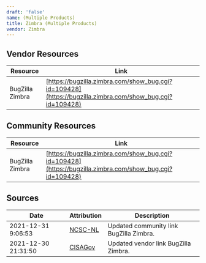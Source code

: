 ```yaml
---
draft: 'false'
name: (Multiple Products)
title: Zimbra (Multiple Products)
vendor: Zimbra
---
```


## Vendor Resources
| Resource | Link |
| --- | --- |
| BugZilla Zimbra | [https://bugzilla.zimbra.com/show_bug.cgi?id=109428](https://bugzilla.zimbra.com/show_bug.cgi?id=109428) |

## Community Resources
| Resource | Link |
| --- | --- |
| BugZilla Zimbra | [https://bugzilla.zimbra.com/show_bug.cgi?id=109428](https://bugzilla.zimbra.com/show_bug.cgi?id=109428) |


## Sources
| Date | Attribution | Description |
| --- | --- | --- |
| 2021-12-31 9:06:53 | [NCSC-NL](https://github.com/NCSC-NL/log4shell/blob/main/software/README.md) | Updated community link BugZilla Zimbra.  |
| 2021-12-30 21:31:50 | [CISAGov](https://raw.githubusercontent.com/cisagov/log4j-affected-db/develop/README.md) | Updated vendor link BugZilla Zimbra.  |
